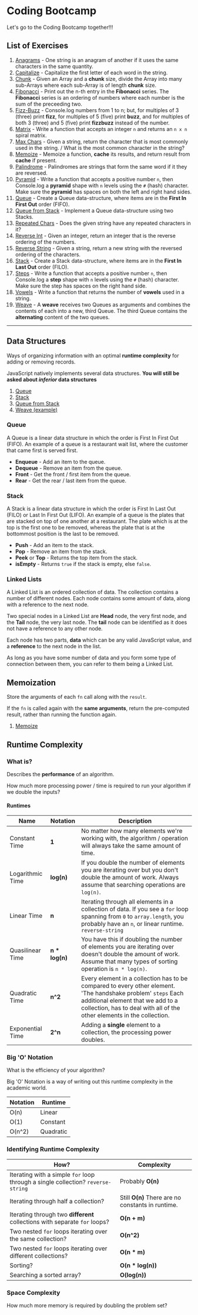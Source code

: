 # Coding Bootcamp

Let's go to the Coding Bootcamp together!!!

## List of Exercises

1. [Anagrams](./js/anagrams/anagrams.js) - One string is an anagram of another if it uses the same characters in the same quantity.
2. [Capitalize](./js/capitalize/capitalize.js) - Capitalize the first letter of each word in the string.
3. [Chunk](./js/chunk/chunk.js) - Given an Array and a **chunk** size, divide the Array into many sub-Arrays where each sub-Array is of length **chunk** size.
4. [Fibonacci](./js/fibonacci/fibonacci.js) - Print out the n-th entry in the **Fibonacci** series. The **Fibonacci** series is an ordering of numbers where each number is the sum of the preceeding two.
5. [Fizz-Buzz](./js/fizz-buzz/fizz-buzz.js) - Console.log numbers from 1 to n; but, for multiples of 3 (three) print **fizz**, for multiples of 5 (five) print **buzz**, and for multiples of both 3 (three) and 5 (five) print **fizzbuzz** instead of the number.
6. [Matrix](./js/matrix/matrix.js) - Write a function that accepts an integer `n` and returns an `n x n` spiral matrix.
7. [Max Chars](./js/max-char/max-char.js) - Given a string, return the character that is most commonly used in the string. / What is the most common character in the string?
8. [Memoize](./js/memoize/memoize.js) - Memoize a function, **cache** its results, and return result from **cache** if present.
9. [Palindrome](./js/palindrome/palindrome.js) - Palindromes are strings that form the same word if it they are reversed.
10. [Pyramid](./js/pyramid/pyramid.js) - Write a function that accepts a positive number `n`, then Console.log a **pyramid** shape with `n` levels using the `#` (hash) character. Make sure the **pyramid** has spaces on both the left and right hand sides.
11. [Queue](./js/queue/queue.js) - Create a Queue data-structure, where items are in the **First In First Out** order (FIFO).
12. [Queue from Stack](./js/queue-from-stack/queue-from-stack.js) - Implement a Queue data-structure using two Stacks.
13. [Repeated Chars](./js/repeated-chars/repeated-chars.js) - Does the given string have any repeated characters in it?
14. [Reverse Int](./js/reverse-int/reverse-int.js) - Given an integer, return an integer that is the reverse ordering of the numbers.
15. [Reverse String](./js/reverse-string/reverse-string.js) - Given a string, return a new string with the reversed ordering of the characters.
16. [Stack](./js/stack/stack.js) - Create a Stack data-structure, where items are in the **First In Last Out** order (FILO).
17. [Steps](./js/steps/steps.js) - Write a function that accepts a positive number `n`, then Console.log a **step** shape with `n` levels using the `#` (hash) character. Make sure the step has spaces on the right hand side.
18. [Vowels](./js/vowels/vowels.js) - Write a function that returns the number of **vowels** used in a string.
19. [Weave](./js/weave/weave.js) - A **weave** receives two Queues as arguments and combines the contents of each into a new, third Queue. The third Queue contains the **alternating** content of the two queues.

--------------------------------------------------------------------------------

## Data Structures

Ways of organizing information with an optimal **runtime complexity** for adding or removing records.

JavaScript natively implements several data structures. **You will still be asked about _inferior_ data structures**

1. [Queue](./js/queue/queue.js)
2. [Stack](./js/stack/stack.js)
3. [Queue from Stack](./js/queue-from-stack/queue-from-stack.js)
4. [Weave (example)](./js/weave/weave.js)

### Queue

A Queue is a linear data structure in which the order is First In First Out (FIFO). An example of a queue is a restaurant wait list, where the customer that came first is served first.

- **Enqueue** - Add an item to the queue.
- **Dequeue** - Remove an item from the queue.
- **Front** - Get the front / first item from the queue.
- **Rear** - Get the rear / last item from the queue.

### Stack

A Stack is a linear data structure in which the order is First In Last Out (FILO) or Last In First Out (LIFO). An example of a queue is the plates that are stacked on top of one another at a restaurant. The plate which is at the top is the first one to be removed, whereas the plate that is at the bottommost position is the last to be removed.

- **Push** - Add an item to the stack.
- **Pop** - Remove an item from the stack.
- **Peek** or **Top** - Returns the top item from the stack.
- **isEmpty** - Returns `true` if the stack is empty, else `false`.

### Linked Lists

A Linked List is an ordered collection of data. The collection contains a number of different nodes. Each node contains some amount of data, along with a reference to the next node.

Two special nodes in a Linked List are **Head** node, the very first node, and the **Tail** node, the very last node. The **tail** node can be identified as it does not have a reference to any other node.

Each node has two parts, **data** which can be any valid JavaScript value, and a **reference** to the next node in the list.

As long as you have some number of data and you form some type of connection between them, you can refer to them being a Linked List.

## Memoization

Store the arguments of each `fn` call along with the `result`.

If the `fn` is called again with the **same arguments**, return the pre-computed result, rather than running the function again.

1. [Memoize](./js/memoize/memoize.js)

## Runtime Complexity

### What is?

Describes the **performance** of an algorithm.

How much more processing power / time is required to run your algorithm if we double the inputs?

#### Runtimes

Name             | Notation       | Description
---------------- | -------------- | ---------------------------------------------------------------------------------------------------------------------------------------------------------------------------------------------------------------------------
Constant Time    | **1**          | No matter how many elements we're working with, the algorithm / operation will always take the same amount of time.
Logarithmic Time | **log(n)**     | If you double the number of elements you are iterating over but you don't double the amount of work. Always assume that searching operations are `log(n)`.
Linear Time      | **n**          | Iterating through all elements in a collection of data. If you see a `for` loop spanning from `0` to `array.length`, you probably have an `n`, or linear runtime. `reverse-string`
Quasilinear Time | **n * log(n)** | You have this if doubling the number of elements you are iterating over doesn't double the amount of work. Assume that many types of sorting operation is `n * log(n)`.
Quadratic Time   | **n^2**        | Every element in a collection has to be compared to every other element. 'The handshake problem' `steps` Each additional element that we add to a collection, has to deal with all of the other elements in the collection.
Exponential Time | **2^n**        | Adding a **single** element to a collection, the processing power doubles.

### Big 'O' Notation

What is the efficiency of your algorithm?

Big 'O' Notation is a way of writing out this runtime complexity in the academic world.

Notation | Runtime
-------- | ---------
O(n)     | Linear
O(1)     | Constant
O(n^2)   | Quadratic

### Identifying Runtime Complexity

How?                                                                             | Complexity
-------------------------------------------------------------------------------- | -------------------------------------------------
Iterating with a simple `for` loop through a single collection? `reverse-string` | Probably **O(n)**
Iterating through half a collection?                                             | Still **O(n)** There are no constants in runtime.
Iterating through two **different** collections with separate `for` loops?       | **O(n + m)**
Two nested `for` loops iterating over the same collection?                       | **O(n^2)**
Two nested `for` loops iterating over different collections?                     | **O(n * m)**
Sorting?                                                                         | **O(n * log(n))**
Searching a sorted array?                                                        | **O(log(n))**

### Space Complexity

How much more memory is required by doubling the problem set?
